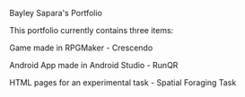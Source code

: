 Bayley Sapara's Portfolio


This portfolio currently contains three items:


Game made in RPGMaker - Crescendo

Android App made in Android Studio - RunQR

HTML pages for an experimental task - Spatial Foraging Task

